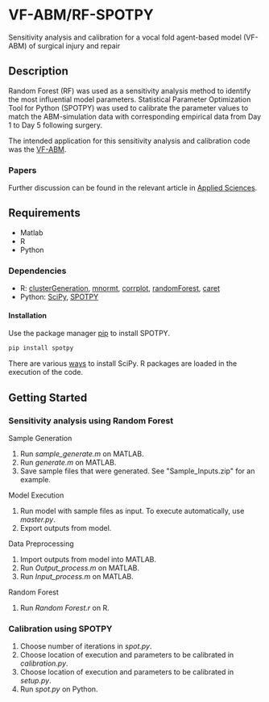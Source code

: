 # VF-ABM/RF-SPOTPY

Sensitivity analysis and calibration for a vocal fold agent-based model (VF-ABM) of surgical injury and repair

## Description

Random Forest (RF) was used as a sensitivity analysis method to identify the most influential model parameters. Statistical Parameter Optimization Tool for Python (SPOTPY) was used to calibrate the parameter values to match the ABM-simulation data with corresponding empirical data from Day 1 to Day 5 following surgery. 

The intended application for this sensitivity analysis and calibration code was the [VF-ABM](https://github.com/VF-ABM/hpc-abm-vf-version_0_6).

### Papers 

Further discussion can be found in the relevant article in [Applied Sciences](https://www.mdpi.com/journal/applsci). 

## Requirements

* Matlab 
* R
* Python

### Dependencies

* R: [clusterGeneration](https://cran.r-project.org/web/packages/clusterGeneration/index.html), [mnormt](https://cran.r-project.org/web/packages/mnormt/index.html), [corrplot](https://cran.r-project.org/web/packages/corrplot/index.html), [randomForest](https://cran.r-project.org/web/packages/randomForest/), [caret](https://cran.r-project.org/web/packages/caret/index.html)
* Python: [SciPy](https://www.scipy.org/), [SPOTPY](https://pypi.org/project/spotpy/)

#### Installation

Use the package manager [pip](https://pypi.org/project/spotpy/) to install SPOTPY.

```bash
pip install spotpy
```

There are various [ways](https://www.scipy.org/install.html) to install SciPy. 
R packages are loaded in the execution of the code. 

## Getting Started

### Sensitivity analysis using Random Forest

Sample Generation
1. Run *sample_generate.m* on MATLAB.
2. Run *generate.m* on MATLAB. 
3. Save sample files that were generated. See "Sample_Inputs.zip" for an example.

Model Execution
1. Run model with sample files as input. To execute automatically, use *master.py*.
2. Export outputs from model.

Data Preprocessing
1. Import outputs from model into MATLAB.
2. Run *Output_process.m* on MATLAB. 
3. Run *Input_process.m* on MATLAB. 

Random Forest
1. Run *Random Forest.r* on R. 

### Calibration using SPOTPY

1. Choose number of iterations in *spot.py*.
2. Choose location of execution and parameters to be calibrated in *calibration.py*.
3. Choose location of execution and parameters to be calibrated in *setup.py*.
4. Run *spot.py* on Python.
